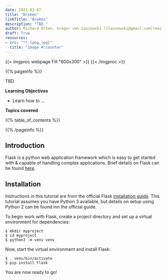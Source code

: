 ```yaml
---
date: 2021-02-07
title: "Broken"
linkTitle: "Broken"
description: "TBD."
author: Richard Otten, Gregor von Laszewski ([laszewski@gmail.com](mailto:laszewski@gmail.com)) [laszewski.github.io](https://laszewski.github.io)
draft: True
resources:
- src: "**.{png,jpg}"
  title: "Image #:counter"
---
```


{{< imgproc webpage Fill "600x300" >}}
{{< /imgproc >}}


{{% pageinfo %}}

TBD

**Learning Objectives**

* Learn how to ...
  
**Topics covered**

{{% table_of_contents %}}

{{% /pageinfo %}}

## Introduction

Flask is a python web application framework which is easy to get started with & capable of handling complex applications. Brief details on Flask can be found [here][].

[here]: "https://pythonbasics.org/what-is-flask-python/"

## Installation

Instructions in this tutorial are from the official Flask [installation guide][]. This tutorial assumes you have Python 3 available, but details on setup using Python 2 can be found inn the official guide. 

[installation guide]: "https://flask.palletsprojects.com/en/1.1.x/installation/"

To begin work with Flask, create a project directory and set up a virtual environment for dependencies:

```
$ mkdir myproject
$ cd myproject
$ python3 -m venv venv
```

Now, start the virtual environment and install Flask:

``` 
$ . venv/bin/activate 
$ pip install Flask
```

You are now ready to go! 
